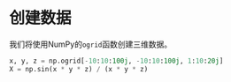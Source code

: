 # 创建数据

我们将使用NumPy的`ogrid`函数创建三维数据。

```python
x, y, z = np.ogrid[-10:10:100j, -10:10:100j, 1:10:20j]
X = np.sin(x * y * z) / (x * y * z)
```
